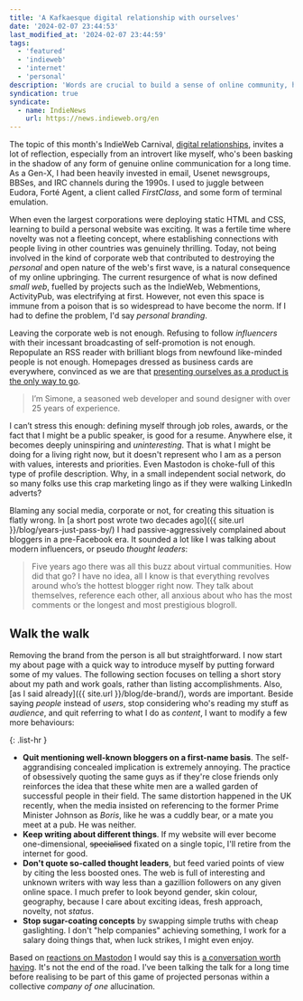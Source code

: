 ```yaml
---
title: 'A Kafkaesque digital relationship with ourselves'
date: '2024-02-07 23:44:53'
last_modified_at: '2024-02-07 23:44:59'
tags:
  - 'featured'
  - 'indieweb'
  - 'internet'
  - 'personal'
description: 'Words are crucial to build a sense of online community, however many of us have been using them straight out of a soulless corporate lingo in order to sell ourselves as a product.'
syndication: true
syndicate:
  - name: IndieNews
    url: https://news.indieweb.org/en
---
```

The topic of this month's IndieWeb Carnival, [digital relationships](https://manuelmoreale.com/indieweb-carnival-digital-relationships), invites a lot of reflection, especially from an introvert like myself, who's been basking in the shadow of any form of genuine online communication for a long time. As a Gen-X, I had been heavily invested in email, Usenet newsgroups, BBSes, and IRC channels during the 1990s. I used to juggle between Eudora, Forté Agent, a client called *FirstClass*, and some form of terminal emulation.

When even the largest corporations were deploying static HTML and CSS, learning to build a personal website was exciting. It was a fertile time where novelty was not a fleeting concept, where establishing connections with people living in other countries was genuinely thrilling. Today, not being involved in the kind of corporate web that contributed to destroying the *personal* and open nature of the web's first wave, is a natural consequence of my online upbringing. The current resurgence of what is now defined *small web*, fuelled by projects such as the IndieWeb, Webmentions, ActivityPub, was electrifying at first. However, not even this space is immune from a poison that is so widespread to have become the norm. If I had to define the problem, I'd say *personal branding*.

Leaving the corporate web is not enough. Refusing to follow *influencers* with their incessant broadcasting of self-promotion is not enough. Repopulate an RSS reader with brilliant blogs from newfound like-minded people is not enough. Homepages dressed as business cards are everywhere, convinced as we are that [presenting ourselves as a product is the only way to go](https://www.vox.com/culture/2024/2/1/24056883/tiktok-self-promotion-artist-career-how-to-build-following). 

> I’m Simone, a seasoned web developer and sound designer with over 25 years of experience. 

I can’t stress this enough: defining myself through job roles, awards, or the fact that I might be a public speaker, is good for a resume. Anywhere else, it becomes deeply uninspiring and *uninteresting*. That is what I might be doing for a living right now, but it doesn't represent who I am as a person with values, interests and priorities. Even Mastodon is choke-full of this type of profile description. Why, in a small independent social network, do so many folks use this crap marketing lingo as if they were walking LinkedIn adverts?

Blaming any social media, corporate or not, for creating this situation is flatly wrong. In [a short post wrote two decades ago]({{ site.url }}/blog/years-just-pass-by/) I had passive-aggressively complained about bloggers in a pre-Facebook era. It sounded a lot like I was talking about modern influencers, or pseudo *thought leaders*:

> Five years ago there was all this buzz about virtual communities. How did that go? I have no idea, all I know is that everything revolves around who’s the hottest blogger right now. They talk about themselves, reference each other, all anxious about who has the most comments or the longest and most prestigious blogroll.

## Walk the walk

Removing the brand from the person is all but  straightforward. I now start my about page with a quick way to introduce myself by putting forward some of my values. The following section focuses on telling a short story about my path and work goals, rather than listing accomplishments. Also, [as I said already]({{ site.url }}/blog/de-brand/), words are important. Beside saying _people_ instead of _users_, stop considering who's reading my stuff as _audience_, and quit referring to what I do as _content_, I want to modify a few more behaviours: 

{: .list-hr }
- **Quit mentioning well-known bloggers on a first-name basis**. The self-aggrandising concealed implication is extremely annoying. The practice of obsessively quoting the same guys as if they're close friends only reinforces the idea that these white men are a walled garden of successful people in their field. The same distortion happened in the UK recently, when the media insisted on referencing to the former Prime Minister Johnson as _Boris_, like he was a cuddly bear, or a mate you meet at a pub. He was neither.
- **Keep writing about different things**. If my website will ever become one-dimensional, ~~specialised~~ fixated on a single topic, I'll retire from the internet for good.
- **Don't quote so-called thought leaders**, but feed varied points of view by citing the less boosted ones. The web is full of interesting and unknown writers with way less than a gazillion followers on any given online space. I much prefer to look beyond gender, skin colour, geography, because I care about exciting ideas, fresh approach, novelty, not _status_.
- **Stop sugar-coating concepts** by swapping simple truths with cheap gaslighting. I don't "help companies" achieving something, I work for a salary doing things that, when luck strikes, I might even enjoy.

Based on [reactions on Mastodon](https://sonomu.club/@m2m/111875069567954865) I would say this is [a conversation worth having](https://mastodon.design/@silviamaggi/111880068685358232). It's not the end of the road. I've been talking the talk for a long time before realising to be part of this game of projected personas within a collective *company of one* allucination.
